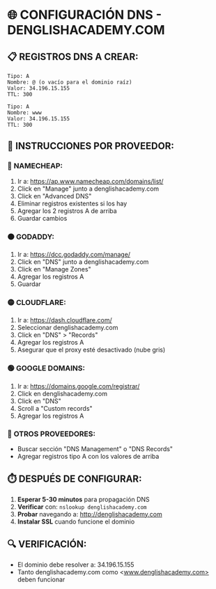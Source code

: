 # 🌐 CONFIGURACIÓN DNS - DENGLISHACADEMY.COM

## 📋 **REGISTROS DNS A CREAR:**

```
Tipo: A
Nombre: @ (o vacío para el dominio raíz)
Valor: 34.196.15.155
TTL: 300

Tipo: A  
Nombre: www
Valor: 34.196.15.155
TTL: 300
```

## 🎯 **INSTRUCCIONES POR PROVEEDOR:**

### 🔵 **NAMECHEAP:**

1. Ir a: <https://ap.www.namecheap.com/domains/list/>
2. Click en "Manage" junto a denglishacademy.com
3. Click en "Advanced DNS"
4. Eliminar registros existentes si los hay
5. Agregar los 2 registros A de arriba
6. Guardar cambios

### 🟠 **GODADDY:**

1. Ir a: <https://dcc.godaddy.com/manage/>
2. Click en "DNS" junto a denglishacademy.com
3. Click en "Manage Zones"
4. Agregar los registros A
5. Guardar

### 🟡 **CLOUDFLARE:**

1. Ir a: <https://dash.cloudflare.com/>
2. Seleccionar denglishacademy.com
3. Click en "DNS" > "Records"
4. Agregar los registros A
5. Asegurar que el proxy esté desactivado (nube gris)

### 🟢 **GOOGLE DOMAINS:**

1. Ir a: <https://domains.google.com/registrar/>
2. Click en denglishacademy.com
3. Click en "DNS"
4. Scroll a "Custom records"
5. Agregar los registros A

### 🔴 **OTROS PROVEEDORES:**

- Buscar sección "DNS Management" o "DNS Records"
- Agregar registros tipo A con los valores de arriba

## ⏱️ **DESPUÉS DE CONFIGURAR:**

1. **Esperar 5-30 minutos** para propagación DNS
2. **Verificar** con: `nslookup denglishacademy.com`
3. **Probar** navegando a: <http://denglishacademy.com>
4. **Instalar SSL** cuando funcione el dominio

## 🔍 **VERIFICACIÓN:**

- El dominio debe resolver a: 34.196.15.155
- Tanto denglishacademy.com como <www.denglishacademy.com> deben funcionar
